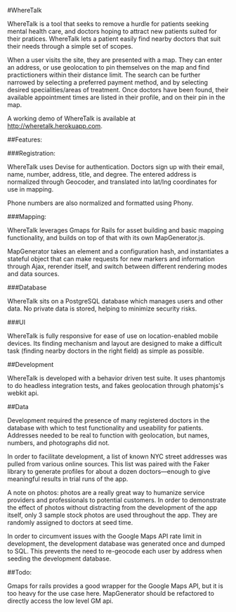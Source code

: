 #WhereTalk

WhereTalk is a tool that seeks to remove a hurdle for patients seeking mental health care, and doctors hoping to attract new patients suited for their pratices. WhereTalk lets a patient easily find nearby doctors that suit their needs through a simple set of scopes. 

When a user visits the site, they are presented with a map. They can enter an address, or use geolocation to pin themselves on the map and find practictioners within their distance limit. The search can be further narrowed by selecting a preferred payment method, and by selecting desired specialities/areas of treatment. Once doctors have been found, their available appointment times are listed in their profile, and on their pin in the map.

A working demo of WhereTalk is available at http://wheretalk.herokuapp.com.

##Features:

###Registration:

WhereTalk uses Devise for authentication. Doctors sign up with their email, name, number, address, title, and degree. The entered address is normalized through Geocoder, and translated into lat/lng coordinates for use in mapping. 

Phone numbers are also normalized and formatted using Phony.

###Mapping:

WhereTalk leverages Gmaps for Rails for asset building and basic mapping functionality, and builds on top of that with its own MapGenerator.js.

MapGenerator takes an element and a configuration hash, and instantiates a stateful object that can make requests for new markers and information through Ajax, rerender itself, and switch between different rendering modes and data sources.

###Database

WhereTalk sits on a PostgreSQL database which manages users and other data. No private data is stored, helping to minimize security risks.

###UI

WhereTalk is fully responsive for ease of use on location-enabled mobile devices. Its finding mechanism and layout are designed to make a difficult task (finding nearby doctors in the right field) as simple as possible.


##Development

WhereTalk is developed with a behavior driven test suite. It uses phantomjs to do headless integration tests, and fakes geolocation through phatomjs's webkit api.

##Data

Development required the presence of many registered doctors in the database with which to test functionality and useability for patients. Addresses needed to be real to function with geolocation, but names, numbers, and photographs did not.

In order to facilitate development, a list of known NYC street addresses was pulled from various online sources. This list was paired with the Faker library to generate profiles for about a dozen doctors—enough to give meaningful results in trial runs of the app.

A note on photos: photos are a really great way to humanize service providers and professionals to potential customers. In order to demonstrate the effect of photos without distracting from the development of the app itself, only 3 sample stock photos are used throughout the app. They are randomly assigned to doctors at seed time.

In order to circumvent issues with the Google Maps API rate limit in development, the development database was generated once and dumped to SQL. This prevents the need to re-geocode each user by address when seeding the development database.


##Todo:

Gmaps for rails provides a good wrapper for the Google Maps API, but it is too heavy for the use case here. MapGenerator should be refactored to directly access the low level GM api.